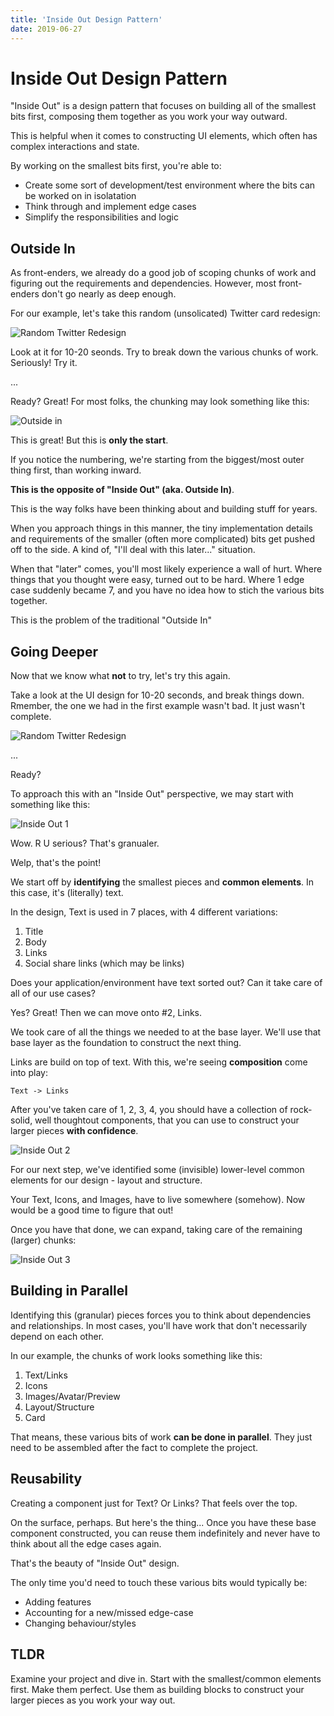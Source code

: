 ```yaml
---
title: 'Inside Out Design Pattern'
date: 2019-06-27
---
```


# Inside Out Design Pattern

"Inside Out" is a design pattern that focuses on building all of the smallest bits first, composing them together as you work your way outward.

This is helpful when it comes to constructing UI elements, which often has complex interactions and state.

By working on the smallest bits first, you're able to:

- Create some sort of development/test environment where the bits can be worked on in isolatation
- Think through and implement edge cases
- Simplify the responsibilities and logic

## Outside In

As front-enders, we already do a good job of scoping chunks of work and figuring out the requirements and dependencies. However, most front-enders don't go nearly as deep enough.

For our example, let's take this random (unsolicated) Twitter card redesign:

![Random Twitter Redesign](./images/twitter-redesign.png)

Look at it for 10-20 seonds. Try to break down the various chunks of work. Seriously! Try it.

...

Ready? Great! For most folks, the chunking may look something like this:

![Outside in ](./images/outside-in.png)

This is great! But this is **only the start**.

If you notice the numbering, we're starting from the biggest/most outer thing first, than working inward.

**This is the opposite of "Inside Out" (aka. Outside In)**.

This is the way folks have been thinking about and building stuff for years.

When you approach things in this manner, the tiny implementation details and requirements of the smaller (often more complicated) bits get pushed off to the side. A kind of, "I'll deal with this later..." situation.

When that "later" comes, you'll most likely experience a wall of hurt. Where things that you thought were easy, turned out to be hard. Where 1 edge case suddenly became 7, and you have no idea how to stich the various bits together.

This is the problem of the traditional "Outside In"

## Going Deeper

Now that we know what **not** to try, let's try this again.

Take a look at the UI design for 10-20 seconds, and break things down. Rmember, the one we had in the first example wasn't bad. It just wasn't complete.

![Random Twitter Redesign](./images/twitter-redesign.png)

...

Ready?

To approach this with an "Inside Out" perspective, we may start with something like this:

![Inside Out 1](./images/inside-out-part-1.png)

Wow. R U serious? That's granualer.

Welp, that's the point!

We start off by **identifying** the smallest pieces and **common elements**. In this case, it's (literally) text.

In the design, Text is used in 7 places, with 4 different variations:

1. Title
2. Body
3. Links
4. Social share links (which may be links)

Does your application/environment have text sorted out? Can it take care of all of our use cases?

Yes? Great! Then we can move onto #2, Links.

We took care of all the things we needed to at the base layer. We'll use that base layer as the foundation to construct the next thing.

Links are build on top of text. With this, we're seeing **composition** come into play:

```
Text -> Links
```

After you've taken care of 1, 2, 3, 4, you should have a collection of rock-solid, well thoughtout components, that you can use to construct your larger pieces **with confidence**.

![Inside Out 2](./images/inside-out-part-2.png)

For our next step, we've identified some (invisible) lower-level common elements for our design - layout and structure.

Your Text, Icons, and Images, have to live somewhere (somehow). Now would be a good time to figure that out!

Once you have that done, we can expand, taking care of the remaining (larger) chunks:

![Inside Out 3](./images/inside-out-part-3.png)

## Building in Parallel

Identifying this (granular) pieces forces you to think about dependencies and relationships. In most cases, you'll have work that don't necessarily depend on each other.

In our example, the chunks of work looks something like this:

1. Text/Links
2. Icons
3. Images/Avatar/Preview
4. Layout/Structure
5. Card

That means, these various bits of work **can be done in parallel**. They just need to be assembled after the fact to complete the project.

## Reusability

Creating a component just for Text? Or Links? That feels over the top.

On the surface, perhaps. But here's the thing... Once you have these base component constructed, you can reuse them indefinitely and never have to think about all the edge cases again.

That's the beauty of "Inside Out" design.

The only time you'd need to touch these various bits would typically be:

- Adding features
- Accounting for a new/missed edge-case
- Changing behaviour/styles

## TLDR

Examine your project and dive in. Start with the smallest/common elements first. Make them perfect. Use them as building blocks to construct your larger pieces as you work your way out.
